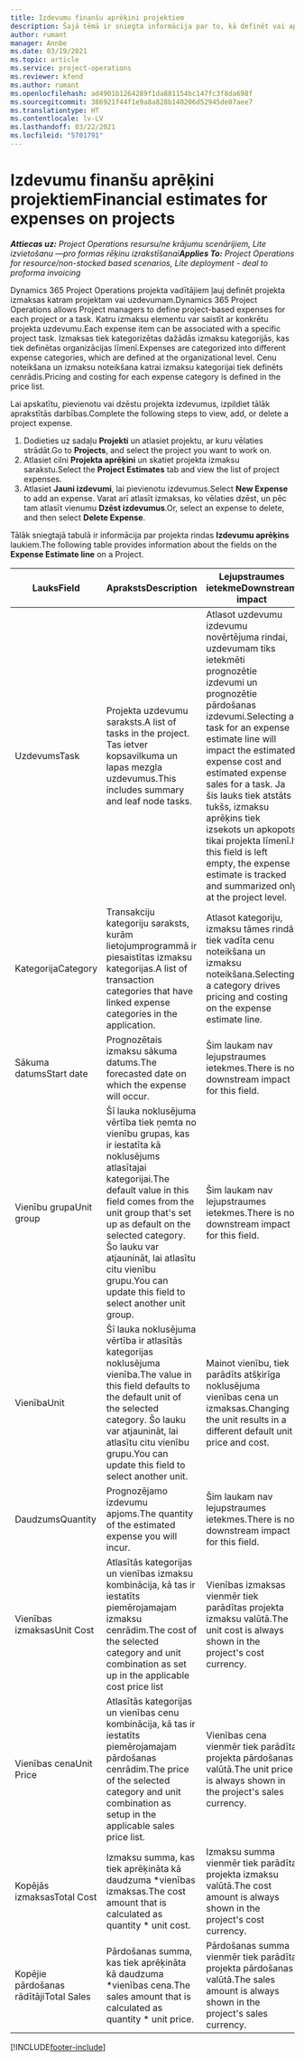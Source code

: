```yaml
---
title: Izdevumu finanšu aprēķini projektiem
description: Šajā tēmā ir sniegta informācija par to, kā definēt vai aprēķināt projekta izdevumus.
author: rumant
manager: Annbe
ms.date: 03/19/2021
ms.topic: article
ms.service: project-operations
ms.reviewer: kfend
ms.author: rumant
ms.openlocfilehash: ad4901b1264289f1da881154bc147fc3f8da698f
ms.sourcegitcommit: 386921f44f1e9a8a828b140206d52945de07aee7
ms.translationtype: HT
ms.contentlocale: lv-LV
ms.lasthandoff: 03/22/2021
ms.locfileid: "5701791"
---
```

# <a name="financial-estimates-for-expenses-on-projects"></a><span data-ttu-id="9330f-103">Izdevumu finanšu aprēķini projektiem</span><span class="sxs-lookup"><span data-stu-id="9330f-103">Financial estimates for expenses on projects</span></span>
<span data-ttu-id="9330f-104">_**Attiecas uz:** Project Operations resursu/ne krājumu scenārijiem, Lite izvietošanu —pro formas rēķinu izrakstīšanai_</span><span class="sxs-lookup"><span data-stu-id="9330f-104">_**Applies To:** Project Operations for resource/non-stocked based scenarios, Lite deployment - deal to proforma invoicing_</span></span>

<span data-ttu-id="9330f-105">Dynamics 365 Project Operations projekta vadītājiem ļauj definēt projekta izmaksas katram projektam vai uzdevumam.</span><span class="sxs-lookup"><span data-stu-id="9330f-105">Dynamics 365 Project Operations allows Project managers to define project-based expenses for each project or a task.</span></span> <span data-ttu-id="9330f-106">Katru izmaksu elementu var saistīt ar konkrētu projekta uzdevumu.</span><span class="sxs-lookup"><span data-stu-id="9330f-106">Each expense item can be associated with a specific project task.</span></span> <span data-ttu-id="9330f-107">Izmaksas tiek kategorizētas dažādās izmaksu kategorijās, kas tiek definētas organizācijas līmenī.</span><span class="sxs-lookup"><span data-stu-id="9330f-107">Expenses are categorized into different expense categories, which are defined at the organizational level.</span></span> <span data-ttu-id="9330f-108">Cenu noteikšana un izmaksu noteikšana katrai izmaksu kategorijai tiek definēts cenrādis.</span><span class="sxs-lookup"><span data-stu-id="9330f-108">Pricing and costing for each expense category is defined in the price list.</span></span> 

<span data-ttu-id="9330f-109">Lai apskatītu, pievienotu vai dzēstu projekta izdevumus, izpildiet tālāk aprakstītās darbības.</span><span class="sxs-lookup"><span data-stu-id="9330f-109">Complete the following steps to view, add, or delete a project expense.</span></span>

1. <span data-ttu-id="9330f-110">Dodieties uz sadaļu **Projekti** un atlasiet projektu, ar kuru vēlaties strādāt.</span><span class="sxs-lookup"><span data-stu-id="9330f-110">Go to **Projects**, and select the project you want to work on.</span></span>
2. <span data-ttu-id="9330f-111">Atlasiet cilni **Projekta aprēķini** un skatiet projekta izmaksu sarakstu.</span><span class="sxs-lookup"><span data-stu-id="9330f-111">Select the **Project Estimates** tab and view the list of project expenses.</span></span>
3. <span data-ttu-id="9330f-112">Atlasiet **Jauni izdevumi**, lai pievienotu izdevumus.</span><span class="sxs-lookup"><span data-stu-id="9330f-112">Select **New Expense** to add an expense.</span></span> <span data-ttu-id="9330f-113">Varat arī atlasīt izmaksas, ko vēlaties dzēst, un pēc tam atlasīt vienumu **Dzēst izdevumus**.</span><span class="sxs-lookup"><span data-stu-id="9330f-113">Or, select an expense to delete, and then select **Delete Expense**.</span></span>

<span data-ttu-id="9330f-114">Tālāk sniegtajā tabulā ir informācija par projekta rindas **Izdevumu aprēķins** laukiem.</span><span class="sxs-lookup"><span data-stu-id="9330f-114">The following table provides information about the fields on the **Expense Estimate line** on a Project.</span></span> 

| <span data-ttu-id="9330f-115">**Lauks**</span><span class="sxs-lookup"><span data-stu-id="9330f-115">**Field**</span></span> | <span data-ttu-id="9330f-116">**Apraksts**</span><span class="sxs-lookup"><span data-stu-id="9330f-116">**Description**</span></span> | <span data-ttu-id="9330f-117">**Lejupstraumes ietekme**</span><span class="sxs-lookup"><span data-stu-id="9330f-117">**Downstream impact**</span></span> |
| --- | --- | --- |
| <span data-ttu-id="9330f-118">Uzdevums</span><span class="sxs-lookup"><span data-stu-id="9330f-118">Task</span></span> | <span data-ttu-id="9330f-119">Projekta uzdevumu saraksts.</span><span class="sxs-lookup"><span data-stu-id="9330f-119">A list of tasks in the project.</span></span> <span data-ttu-id="9330f-120">Tas ietver kopsavilkuma un lapas mezgla uzdevumus.</span><span class="sxs-lookup"><span data-stu-id="9330f-120">This includes summary and leaf node tasks.</span></span> | <span data-ttu-id="9330f-121">Atlasot uzdevumu izdevumu novērtējuma rindai, uzdevumam tiks ietekmēti prognozētie izdevumi un prognozētie pārdošanas izdevumi.</span><span class="sxs-lookup"><span data-stu-id="9330f-121">Selecting a task for an expense estimate line will impact the estimated expense cost and estimated expense sales for a task.</span></span> <span data-ttu-id="9330f-122">Ja šis lauks tiek atstāts tukšs, izmaksu aprēķins tiek izsekots un apkopots tikai projekta līmenī.</span><span class="sxs-lookup"><span data-stu-id="9330f-122">If this field is left empty, the expense estimate is tracked and summarized only at the project level.</span></span> |
| <span data-ttu-id="9330f-123">Kategorija</span><span class="sxs-lookup"><span data-stu-id="9330f-123">Category</span></span> | <span data-ttu-id="9330f-124">Transakciju kategoriju saraksts, kurām lietojumprogrammā ir piesaistītas izmaksu kategorijas.</span><span class="sxs-lookup"><span data-stu-id="9330f-124">A list of transaction categories that have linked expense categories in the application.</span></span> | <span data-ttu-id="9330f-125">Atlasot kategoriju, izmaksu tāmes rindā tiek vadīta cenu noteikšana un izmaksu noteikšana.</span><span class="sxs-lookup"><span data-stu-id="9330f-125">Selecting a category drives pricing and costing on the expense estimate line.</span></span> |
| <span data-ttu-id="9330f-126">Sākuma datums</span><span class="sxs-lookup"><span data-stu-id="9330f-126">Start date</span></span> | <span data-ttu-id="9330f-127">Prognozētais izmaksu sākuma datums.</span><span class="sxs-lookup"><span data-stu-id="9330f-127">The forecasted date on which the expense will occur.</span></span> | <span data-ttu-id="9330f-128">Šim laukam nav lejupstraumes ietekmes.</span><span class="sxs-lookup"><span data-stu-id="9330f-128">There is no downstream impact for this field.</span></span> |
| <span data-ttu-id="9330f-129">Vienību grupa</span><span class="sxs-lookup"><span data-stu-id="9330f-129">Unit group</span></span> | <span data-ttu-id="9330f-130">Šī lauka noklusējuma vērtība tiek ņemta no vienību grupas, kas ir iestatīta kā noklusējums atlasītajai kategorijai.</span><span class="sxs-lookup"><span data-stu-id="9330f-130">The default value in this field comes from the unit group that's set up as default on the selected category.</span></span> <span data-ttu-id="9330f-131">Šo lauku var atjaunināt, lai atlasītu citu vienību grupu.</span><span class="sxs-lookup"><span data-stu-id="9330f-131">You can update this field to select another unit group.</span></span> | <span data-ttu-id="9330f-132">Šim laukam nav lejupstraumes ietekmes.</span><span class="sxs-lookup"><span data-stu-id="9330f-132">There is no downstream impact for this field.</span></span> |
| <span data-ttu-id="9330f-133">Vienība</span><span class="sxs-lookup"><span data-stu-id="9330f-133">Unit</span></span> | <span data-ttu-id="9330f-134">Šī lauka noklusējuma vērtība ir atlasītās kategorijas noklusējuma vienība.</span><span class="sxs-lookup"><span data-stu-id="9330f-134">The value in this field defaults to the default unit of the selected category.</span></span> <span data-ttu-id="9330f-135">Šo lauku var atjaunināt, lai atlasītu citu vienību grupu.</span><span class="sxs-lookup"><span data-stu-id="9330f-135">You can update this field to select another unit.</span></span> | <span data-ttu-id="9330f-136">Mainot vienību, tiek parādīts atšķirīga noklusējuma vienības cena un izmaksas.</span><span class="sxs-lookup"><span data-stu-id="9330f-136">Changing the unit results in a different default unit price and cost.</span></span> |
| <span data-ttu-id="9330f-137">Daudzums</span><span class="sxs-lookup"><span data-stu-id="9330f-137">Quantity</span></span> | <span data-ttu-id="9330f-138">Prognozējamo izdevumu apjoms.</span><span class="sxs-lookup"><span data-stu-id="9330f-138">The quantity of the estimated expense you will incur.</span></span> | <span data-ttu-id="9330f-139">Šim laukam nav lejupstraumes ietekmes.</span><span class="sxs-lookup"><span data-stu-id="9330f-139">There is no downstream impact for this field.</span></span> |
| <span data-ttu-id="9330f-140">Vienības izmaksas</span><span class="sxs-lookup"><span data-stu-id="9330f-140">Unit Cost</span></span> | <span data-ttu-id="9330f-141">Atlasītās kategorijas un vienības izmaksu kombinācija, kā tas ir iestatīts piemērojamajam izmaksu cenrādim.</span><span class="sxs-lookup"><span data-stu-id="9330f-141">The cost of the selected category and unit combination as set up in the applicable cost price list</span></span> | <span data-ttu-id="9330f-142">Vienības izmaksas vienmēr tiek parādītas projekta izmaksu valūtā.</span><span class="sxs-lookup"><span data-stu-id="9330f-142">The unit cost is always shown in the project's cost currency.</span></span> |
| <span data-ttu-id="9330f-143">Vienības cena</span><span class="sxs-lookup"><span data-stu-id="9330f-143">Unit Price</span></span> | <span data-ttu-id="9330f-144">Atlasītās kategorijas un vienības cenu kombinācija, kā tas ir iestatīts piemērojamajam pārdošanas cenrādim.</span><span class="sxs-lookup"><span data-stu-id="9330f-144">The price of the selected category and unit combination as setup in the applicable sales price list.</span></span> | <span data-ttu-id="9330f-145">Vienības cena vienmēr tiek parādīta projekta pārdošanas valūtā.</span><span class="sxs-lookup"><span data-stu-id="9330f-145">The unit price is always shown in the project's sales currency.</span></span> |
| <span data-ttu-id="9330f-146">Kopējās izmaksas</span><span class="sxs-lookup"><span data-stu-id="9330f-146">Total Cost</span></span> | <span data-ttu-id="9330f-147">Izmaksu summa, kas tiek aprēķināta kā daudzuma \*vienības izmaksas.</span><span class="sxs-lookup"><span data-stu-id="9330f-147">The cost amount that is calculated as quantity \* unit cost.</span></span>| <span data-ttu-id="9330f-148">Izmaksu summa vienmēr tiek parādīta projekta izmaksu valūtā.</span><span class="sxs-lookup"><span data-stu-id="9330f-148">The cost amount is always shown in the project's cost currency.</span></span> |
| <span data-ttu-id="9330f-149">Kopējie pārdošanas rādītāji</span><span class="sxs-lookup"><span data-stu-id="9330f-149">Total Sales</span></span> | <span data-ttu-id="9330f-150">Pārdošanas summa, kas tiek aprēķināta kā daudzuma \*vienības cena.</span><span class="sxs-lookup"><span data-stu-id="9330f-150">The sales amount that is calculated as quantity \* unit price.</span></span> | <span data-ttu-id="9330f-151">Pārdošanas summa vienmēr tiek parādīta projekta pārdošanas valūtā.</span><span class="sxs-lookup"><span data-stu-id="9330f-151">The sales amount is always shown in the project's sales currency.</span></span> |


[!INCLUDE[footer-include](../includes/footer-banner.md)]
